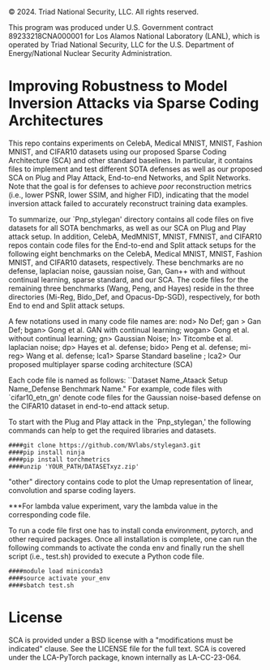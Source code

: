 © 2024. Triad National Security, LLC. All rights reserved.

This program was produced under U.S. Government contract 89233218CNA000001 for Los Alamos
National Laboratory (LANL), which is operated by Triad National Security, LLC for the U.S.
Department of Energy/National Nuclear Security Administration.


<h1> Improving Robustness to Model Inversion Attacks via Sparse Coding Architectures</h1>


This repo contains experiments on CelebA, Medical MNIST, MNIST, Fashion MNIST, and CIFAR10 datasets using our proposed Sparse Coding Architecture (SCA) and other standard baselines. In particular, it contains files to implement and test different SOTA defenses as well as our proposed SCA on Plug and Play Attack, End-to-end Networks, and Split Networks. Note that the goal is for defenses to achieve *poor* reconstruction metrics (i.e., lower PSNR, lower SSIM, and higher FID), indicating that the model inversion attack failed to accurately reconstruct training data examples. 

To summarize, our `Pnp_stylegan' directory contains all code files on five datasets for all SOTA benchmarks, as well as our SCA on Plug and Play attack setup. In addition, CelebA, MedMNIST, MNIST, FMNIST, and CIFAR10 repos contain code files for the End-to-end and Split attack setups for the following eight benchmarks on the  CelebA, Medical MNIST, MNIST, Fashion MNIST, and CIFAR10 datasets, respectively. These benchmarks are no defense, laplacian noise, gaussian noise, Gan, Gan++ with and without continual learning, sparse standard, and our SCA. The code files for the remaining three benchmarks (Wang, Peng, and Hayes) reside in the three directories (Mi-Reg, Bido_Def, and Opacus-Dp-SGD), respectively, for both End to end and Split attack setups.

A few notations used in many code file names are: nod> No Def; gan > Gan Def; bgan> Gong et al. GAN with continual learning; wogan> Gong et al. without continual learning; gn> Gaussian Noise; ln> Titcombe et al. laplacian noise; dp> Hayes et al. defense; bido> Peng et al. defense; mi-reg> Wang et al. defense; lca1> Sparse Standard baseline ; lca2> Our proposed multiplayer sparse coding architecture (SCA)


Each code file is named as follows: ``Dataset Name_Ataack Setup Name_Defense Benchmark Name." For example, code files with `cifar10_etn_gn' denote code files for the Gaussian noise-based defense on the CIFAR10 dataset in end-to-end attack setup.

To start with the Plug and Play attack in the `Pnp_stylegan,' the following commands can help to get the required libraries and datasets.


```
####git clone https://github.com/NVlabs/stylegan3.git
####pip install ninja
####pip install torchmetrics
####unzip 'YOUR_PATH/DATASETxyz.zip'
```

"other" directory contains code to plot the Umap representation of linear, convolution and sparse coding layers.

***For lambda value experiment, vary the lambda value in the corresponding code file.

To run a code file first one has to install conda environment, pytorch, and other required packages.
Once all installation is complete, one can run the following commands to activate the conda env and finally run the shell script (i.e., test.sh) provided to execute a Python code file.

```
####module load miniconda3
####source activate your_env
####sbatch test.sh
```

# License
SCA is provided under a BSD license with a "modifications must be indicated" clause. See the LICENSE file for the full text. SCA is covered under the LCA-PyTorch package, known internally as LA-CC-23-064.
